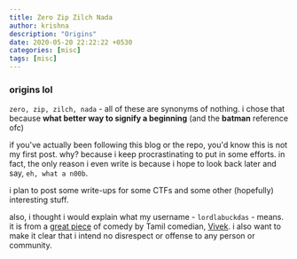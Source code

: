 ```yaml
---
title: Zero Zip Zilch Nada
author: krishna
description: "Origins"
date: 2020-05-20 22:22:22 +0530
categories: [misc]
tags: [misc]
---
```


### origins lol

`zero, zip, zilch, nada` - all of these are synonyms of nothing. i chose that because **what better way to signify a beginning** (and the **batman** reference ofc)

if you've actually been following this blog or the repo, you'd know this is not my first post. why? because i keep procrastinating to put in some efforts. in fact, the only reason i even write is because i hope to look back later and say, `eh, what a n00b`.

i plan to post some write-ups for some CTFs and some other (hopefully) interesting stuff.

also, i thought i would explain what my username - `lordlabuckdas` - means. it is from a [great piece](https://www.facebook.com/AdithyaTV/videos/415460759054409/) of comedy by Tamil comedian, [Vivek](https://en.wikipedia.org/wiki/Vivek_(actor)). i also want to make it clear that i intend no disrespect or offense to any person or community.
